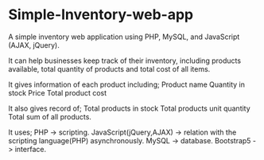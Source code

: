 # Simple-Inventory-web-app

A simple inventory web application using PHP, MySQL, and JavaScript (AJAX, jQuery).

It can help businesses keep track of their inventory, including products available, total quantity of products and total cost of all items.

It gives information of each product including;
Product name
Quantity in stock
Price
Total product cost

It also gives record of;
Total products in stock
Total products unit quantity
Total sum of all products.

It uses;
PHP -> scripting.
JavaScript(jQuery,AJAX) -> relation with the scripting language(PHP) asynchronously.
MySQL -> database.
Bootstrap5 -> interface.

